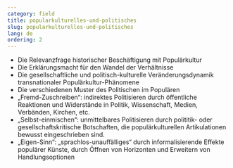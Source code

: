 ```yaml
---
category: field
title: popularkulturelles-und-politisches
slug: popularkulturelles-und-politisches
lang: de
ordering: 2
---
```

- Die Relevanzfrage historischer Beschäftigung mit Populärkultur
- Die Erklärungsmacht für den Wandel der Verhältnisse
- Die gesellschaftliche und politisch-kulturelle Veränderungsdynamik transnationaler Populärkultur-Phänomene
- Die verschiedenen Muster des Politischen im Populären
- „Fremd-Zuschreiben“: indirektes Politisieren durch öffentliche Reaktionen und Widerstände in Politik, Wissenschaft, Medien, Verbänden, Kirchen, etc.
- „Selbst-einmischen“: unmittelbares Politisieren durch polititik- oder gesellschaftskritische Botschaften, die populärkulturellen Artikulationen bewusst eingeschrieben sind.
- „Eigen-Sinn“: „sprachlos-unauffälliges“ durch informalisierende Effekte populärer Künste, durch Öffnen von Horizonten und Erweitern von Handlungsoptionen

